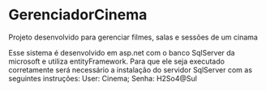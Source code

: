 # GerenciadorCinema
Projeto desenvolvido para gerenciar filmes, salas e sessões de um cinama

Esse sistema é desenvolvido em asp.net com o banco SqlServer da microsoft e utiliza entityFramework.
Para que ele seja executado corretamente será necessário a instalação do servidor SqlServer com as seguintes instruções:
User: Cinema;
Senha: H2So4@Sul


